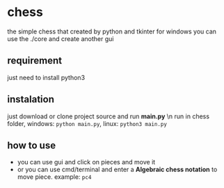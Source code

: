 # chess 
the simple chess that created by python and tkinter for windows
you can use the ./core and create another gui
## requirement
just need to install python3
## instalation
just download or clone project source and run **main.py**  \n
run in chess folder, windows: ``` python main.py ```, linux: ```python3 main.py```
## how to use
* you can use gui and click on pieces and move it
* or you can use cmd/terminal and enter a **Algebraic chess notation** to move piece.
example: ```pc4```
